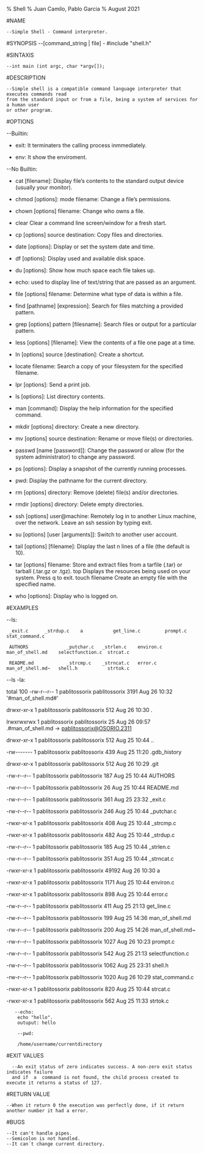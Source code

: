 % Shell
% Juan Camilo, Pablo Garcia
% August 2021


#NAME

	--Simple Shell - Command interpreter.


#SYNOPSIS
	--[command_string | file]
	- #include "shell.h"


#SINTAXIS

	--int main (int argc, char *argv[]);

#DESCRIPTION

	--Simple shell is a compatible command language interpreter that executes commands read
	from the standard input or from a file, being a system of services for a human user
	or other program.


#OPTIONS

--Builtin:

- exit: It terminaters the calling process inmmediately.

- env: It show the enviroment.

--No Builtin:

- cat [filename]:  Display file’s contents to the standard output device (usually your monitor).

- chmod [options]: mode filename: Change a file’s permissions.

- chown [options] filename: Change who owns a file.

- clear 	Clear a command line screen/window for a fresh start.

- cp [options] source destination: Copy files and directories.

- date [options]: Display or set the system date and time.

- df [options]: Display used and available disk space.

- du [options]: Show how much space each file takes up.

- echo: used to display line of text/string that are passed as an argument.

- file [options] filename: Determine what type of data is within a file.

- find [pathname] [expression]: Search for files matching a provided pattern.

- grep [options] pattern [filesname]: Search files or output for a particular pattern.

- less [options] [filename]: View the contents of a file one page at a time.

- ln [options] source [destination]: Create a shortcut.

- locate filename: Search a copy of your filesystem for the specified filename.

- lpr [options]: Send a print job.

- ls [options]: List directory contents.

- man [command]: Display the help information for the specified command.

- mkdir [options] directory: Create a new directory.

- mv [options] source destination: Rename or move file(s) or directories.

- passwd [name [password]]: Change the password or allow (for the system administrator) to change any password.

- ps [options]: Display a snapshot of the currently running processes.

- pwd: Display the pathname for the current directory.

- rm [options] directory: Remove (delete) file(s) and/or directories.

- rmdir [options] directory: Delete empty directories.

- ssh [options] user@machine: Remotely log in to another Linux machine, over the network. Leave an ssh session by typing exit.

- su [options] [user [arguments]]: Switch to another user account.

- tail [options] [filename]: Display the last n lines of a file (the default is 10).

- tar [options] filename: Store and extract files from a tarfile (.tar) or tarball (.tar.gz or .tgz). top Displays the resources being used on your system. Press q to exit. touch filename Create an empty file with the specified name.

- who [options]: Display who is logged on.


#EXAMPLES



--ls:

     _exit.c      _strdup.c    a           get_line.c         prompt.c           stat_command.c

     AUTHORS              _putchar.c   _strlen.c    environ.c   man_of_shell.md    selectfunction.c  strcat.c

     README.md            _strcmp.c    _strncat.c   error.c     man_of_shell.md~   shell.h           strtok.c

--ls -la:

total 100
-rw-r--r-- 1 pablitossorix pablitossorix  3191 Aug 26 10:32 '#man_of_shell.md#'

drwxr-xr-x 1 pablitossorix pablitossorix   512 Aug 26 10:30  .

lrwxrwxrwx 1 pablitossorix pablitossorix    25 Aug 26 09:57  .#man_of_shell.md -> pablitossorix@OSORIO.2311

drwxr-xr-x 1 pablitossorix pablitossorix   512 Aug 25 10:44  ..

-rw------- 1 pablitossorix pablitossorix   439 Aug 25 11:20  .gdb_history

drwxr-xr-x 1 pablitossorix pablitossorix   512 Aug 26 10:29  .git

-rw-r--r-- 1 pablitossorix pablitossorix   187 Aug 25 10:44  AUTHORS

-rw-r--r-- 1 pablitossorix pablitossorix    26 Aug 25 10:44  README.md

-rw-r--r-- 1 pablitossorix pablitossorix   361 Aug 25 23:32  _exit.c

-rw-r--r-- 1 pablitossorix pablitossorix   246 Aug 25 10:44  _putchar.c

-rwxr-xr-x 1 pablitossorix pablitossorix   408 Aug 25 10:44  _strcmp.c

-rwxr-xr-x 1 pablitossorix pablitossorix   482 Aug 25 10:44  _strdup.c

-rw-r--r-- 1 pablitossorix pablitossorix   185 Aug 25 10:44  _strlen.c

-rw-r--r-- 1 pablitossorix pablitossorix   351 Aug 25 10:44  _strncat.c

-rwxr-xr-x 1 pablitossorix pablitossorix 49192 Aug 26 10:30  a

-rwxr-xr-x 1 pablitossorix pablitossorix  1171 Aug 25 10:44  environ.c

-rwxr-xr-x 1 pablitossorix pablitossorix   898 Aug 25 10:44  error.c

-rw-r--r-- 1 pablitossorix pablitossorix   411 Aug 25 21:13  get_line.c

-rw-r--r-- 1 pablitossorix pablitossorix   199 Aug 25 14:36  man_of_shell.md

-rw-r--r-- 1 pablitossorix pablitossorix   200 Aug 25 14:26  man_of_shell.md~

-rw-r--r-- 1 pablitossorix pablitossorix  1027 Aug 26 10:23  prompt.c

-rw-r--r-- 1 pablitossorix pablitossorix   542 Aug 25 21:13  selectfunction.c

-rw-r--r-- 1 pablitossorix pablitossorix  1062 Aug 25 23:31  shell.h

-rw-r--r-- 1 pablitossorix pablitossorix  1020 Aug 26 10:29  stat_command.c

-rwxr-xr-x 1 pablitossorix pablitossorix   820 Aug 25 10:44  strcat.c

-rwxr-xr-x 1 pablitossorix pablitossorix   562 Aug 25 11:33  strtok.c


	   --echo:
		echo "hello".
		outuput: hello

		--pwd:

		/home/username/currentdirectory

#EXIT VALUES

      --An exit status of zero indicates success. A non-zero exit status indicates failure
      and if  a  command is not found, the child process created to execute it returns a status of 127.

#RETURN VALUE

	--When it return 0 the execution was perfectly done, if it return another number it had a error.

#BUGS

	--It can't handle pipes.
	--Semicolon is not handled.
	--It can´t change current directory.